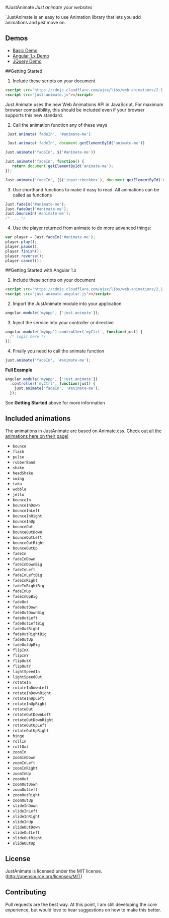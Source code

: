 #JustAnimate
*Just animate your websites*

`JustAnimate is an easy to use Animation library that lets you add animations and *just* move on.

## Demos

  * [Basic Demo](http://codepen.io/notoriousb1t/pen/BjgGmY)
  * [Angular 1.x Demo](http://codepen.io/notoriousb1t/pen/Rrzvjb)
  * [JQuery Demo](http://codepen.io/notoriousb1t/pen/obrmMr)

##Getting Started
1. Include these scripts on your document

  ```html
  <script src="https://cdnjs.cloudflare.com/ajax/libs/web-animations/2.1.4/web-animations.min.js"></script>
  <script src="just-animate.js"></script>
  ```
  Just Animate uses the new Web Animations API in JavaScript.  For maximum browser compatibility, this should be included even
  if your browser supports this new standard.
  
2. Call the animation function any of these ways
 ```javascript
  Just.animate('fadeIn', '#animate-me')
 ```

 ```javascript
  Just.animate('fadeIn', document.getElementById('animate-me'))
 ```

   ```javascript
  Just.animate('fadeIn', $('#animate-me'))
  ```

   ```javascript
  Just.animate('fadeIn', function() {
      return document.getElementById('animate-me');
  });
  ```

   ```javascript
  Just.animate('fadeIn', [$('input:checkbox'), document.getElementById('#animate-me')]);
  ```

3. Use shorthand functions to make it easy to read.  All animations can be called as functions 

  ```javascript
  Just.fadeIn('#animate-me');
  Just.fadeOut('#animate-me');
  Just.bounceIn('#animate-me');
  /* ... */
  ```

4. Use the player returned from animate to do more advanced things:
 
 ```javascript
 var player = Just.fadeIn('#animate-me');
 player.play();
 player.pause();
 player.finish();
 player.reverse();
 player.cancel();
 ```

##Getting Started with Angular 1.x
1. Include these scripts on your document

  ```html
  <script src="https://cdnjs.cloudflare.com/ajax/libs/web-animations/2.1.4/web-animations.min.js"></script>
  <script src="just-animate-angular.js"></script>
  ```
  
2. Import the JustAnimate module into your application
  ```javascript
  angular.module('myApp', ['just.animate']);
  ```

3. Inject the service into your controller or directive

  ```javascript
  angular.module('myApp').controller('myCtrl', function(just) {
    /* logic here */
  });
  ```
  
4. Finally you need to call the animate function
 
  ```javascript
  just.animate('fadeIn', '#animate-me');
  ```

**Full Example**
  ```javascript
  angular.module('myApp', ['just.animate'])
    .controller('myCtrl', function(just) {
      just.animate('fadeIn', '#animate-me');
    });
  ```
  See **Getting Started** above for more information

## Included animations

  The animations in JustAnimate are based on Animate.css.  [Check out all the animations here on their page!](https://daneden.github.io/animate.css/)

  * `bounce`
  * `flash`
  * `pulse`
  * `rubberBand`
  * `shake`
  * `headShake`
  * `swing`
  * `tada`
  * `wobble`
  * `jello`
  * `bounceIn`
  * `bounceInDown`
  * `bounceInLeft`
  * `bounceInRight`
  * `bounceInUp`
  * `bounceOut`
  * `bounceOutDown`
  * `bounceOutLeft`
  * `bounceOutRight`
  * `bounceOutUp`
  * `fadeIn`
  * `fadeInDown`
  * `fadeInDownBig`
  * `fadeInLeft`
  * `fadeInLeftBig`
  * `fadeInRight`
  * `fadeInRightBig`
  * `fadeInUp`
  * `fadeInUpBig`
  * `fadeOut`
  * `fadeOutDown`
  * `fadeOutDownBig`
  * `fadeOutLeft`
  * `fadeOutLeftBig`
  * `fadeOutRight`
  * `fadeOutRightBig`
  * `fadeOutUp`
  * `fadeOutUpBig`
  * `flipInX`
  * `flipInY`
  * `flipOutX`
  * `flipOutY`
  * `lightSpeedIn`
  * `lightSpeedOut`
  * `rotateIn`
  * `rotateInDownLeft`
  * `rotateInDownRight`
  * `rotateInUpLeft`
  * `rotateInUpRight`
  * `rotateOut`
  * `rotateOutDownLeft`
  * `rotateOutDownRight`
  * `rotateOutUpLeft`
  * `rotateOutUpRight`
  * `hinge`
  * `rollIn`
  * `rollOut`
  * `zoomIn`
  * `zoomInDown`
  * `zoomInLeft`
  * `zoomInRight`
  * `zoomInUp`
  * `zoomOut`
  * `zoomOutDown`
  * `zoomOutLeft`
  * `zoomOutRight`
  * `zoomOutUp`
  * `slideInDown`
  * `slideInLeft`
  * `slideInRight`
  * `slideInUp`
  * `slideOutDown`
  * `slideOutLeft`
  * `slideOutRight`
  * `slideOutUp`

## License
JustAnimate is licensed under the MIT license. (http://opensource.org/licenses/MIT)

## Contributing
Pull requests are the best way.  At this point, I am still developing the core experience, but would love to hear suggestions on how to make this better.

